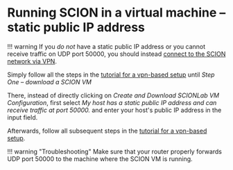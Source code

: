 # Running SCION in a virtual machine &ndash; static public IP address

!!! warning
    If you *do not* have a static public IP address or you cannot receive traffic on UDP port 50000, you should instead [connect to the SCION network via VPN](dynamic_ip/).

Simply follow all the steps in the [tutorial for a vpn-based setup](dynamic_ip/) until *Step One &ndash; download a SCION VM*

There, instead of directly clicking on *Create and Download SCIONLab VM Configuration*, first select *My host has a static public IP address and can receive traffic at port 50000.* and enter your host's public IP address in the input field.

Afterwards, follow all subsequent steps in the [tutorial for a vpn-based setup](dynamic_ip/).

!!! warning "Troubleshooting"
    Make sure that your router properly forwards UDP port 50000 to the machine where the SCION VM is running.
